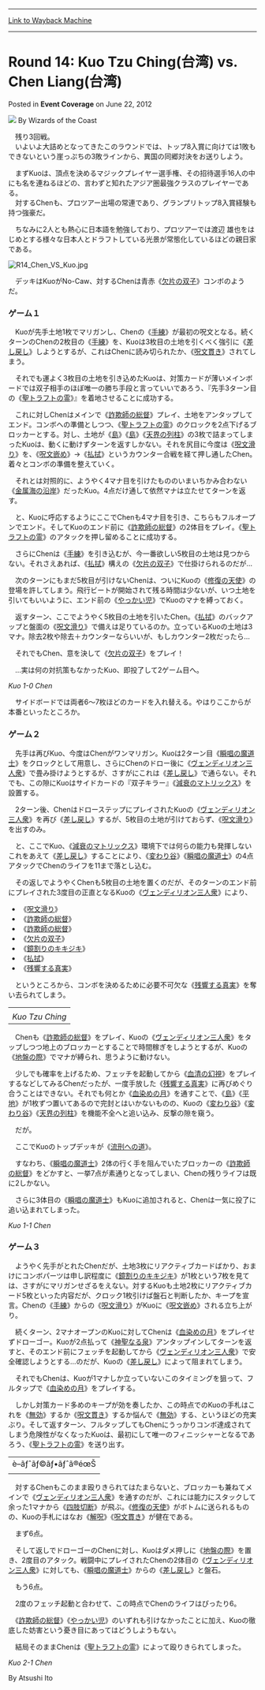 
---
[Link to Wayback Machine](https://web.archive.org/web/20220122055146/https://magic.wizards.com/en/articles/archive/event-coverage/round-14-kuo-tzu-ching%E5%8F%B0%E6%B9%BE-vs-chen-liang%E5%8F%B0%E6%B9%BE-2012-06-22)

[_metadata_:author]:- "Wizards of the Coast"
[_metadata_:description]:- "　残り3回戦。 　いよいよ大詰めとなってきたこのラウンドでは、トップ8入賞に向けては1敗もできないという崖っぷちの3敗ラインから、異国の同郷対決をお送りしよう。 　まずKuoは、頂点を決めるマジックプレイヤー選手権、その招待選手16人の中にも名を連ねるほどの、言わずと知れたアジア圏最強クラスのプレイヤーである。 　対するChenも、プロツアー出場の常連であり、グランプリトップ8入賞経験も持つ強豪だ。 　ちなみに2人とも熱心に日本語を勉強しており、プロツアーでは渡辺 雄也をはじめとする様々な日本人とドラフトしている光景が常態化しているほどの親日家である。 　デッキはKuoがNo-Caw、対するChenは青赤《欠片の双子》コンボのようだ。"
[_metadata_:generator]:- "Drupal 7 (http://drupal.org)"
[_metadata_:node]:- "493921"
[_metadata_:publish_date]:- "2012-06-22"
[_metadata_:source]:- "div-main-content"
[_metadata_:title]:- "Round 14: Kuo Tzu Ching(台湾) vs. Chen Liang(台湾)"
[_metadata_:wayback_capture_timestamp]:- "2022-01-22 05:51:46"
[_metadata_:wayback_raw_url]:- "https://web.archive.org/web/20220122055146id_/https://magic.wizards.com/en/articles/archive/event-coverage/round-14-kuo-tzu-ching%E5%8F%B0%E6%B9%BE-vs-chen-liang%E5%8F%B0%E6%B9%BE-2012-06-22"
[_metadata_:wayback_url]:- "https://magic.wizards.com/en/articles/archive/event-coverage/round-14-kuo-tzu-ching%E5%8F%B0%E6%B9%BE-vs-chen-liang%E5%8F%B0%E6%B9%BE-2012-06-22"
---


Round 14: Kuo Tzu Ching(台湾) vs. Chen Liang(台湾)
==============================================



 Posted in **Event Coverage**
 on June 22, 2012 






![](https://media.magic.wizards.com/styles/auth_small/public/images/person/wizards_author.jpg)
By Wizards of the Coast











　残り3回戦。  
 　いよいよ大詰めとなってきたこのラウンドでは、トップ8入賞に向けては1敗もできないという崖っぷちの3敗ラインから、異国の同郷対決をお送りしよう。 

　まずKuoは、頂点を決めるマジックプレイヤー選手権、その招待選手16人の中にも名を連ねるほどの、言わずと知れたアジア圏最強クラスのプレイヤーである。  
 　対するChenも、プロツアー出場の常連であり、グランプリトップ8入賞経験も持つ強豪だ。 

　ちなみに2人とも熱心に日本語を勉強しており、プロツアーでは渡辺 雄也をはじめとする様々な日本人とドラフトしている光景が常態化しているほどの親日家である。 

![R14_Chen_VS_Kuo.jpg](https://media.magic.wizards.com/image_legacy_migration/images/magic/daily/eventsjp/gpyok12/R14_Chen_VS_Kuo.jpg)

　デッキはKuoがNo-Caw、対するChenは青赤《[欠片の双子](https://gatherer.wizards.com/Pages/Card/Details.aspx?name=%E6%AC%A0%E7%89%87%E3%81%AE%E5%8F%8C%E5%AD%90)》コンボのようだ。 

### ゲーム１

　Kuoが先手土地1枚でマリガンし、Chenの《[手練](https://gatherer.wizards.com/Pages/Card/Details.aspx?multiverseid=83129)》が最初の呪文となる。続くターンのChenの2枚目の《[手練](https://gatherer.wizards.com/Pages/Card/Details.aspx?multiverseid=83129)》を、Kuoは3枚目の土地を引くべく強引に《[差し戻し](https://gatherer.wizards.com/Pages/Card/Details.aspx?multiverseid=87919)》しようとするが、これはChenに読み切られたか、《[呪文貫き](https://gatherer.wizards.com/Pages/Card/Details.aspx?name=%E5%91%AA%E6%96%87%E8%B2%AB%E3%81%8D)》されてしまう。 

　それでも運よく3枚目の土地を引き込めたKuoは、対策カードが薄いメインボードでは双子相手のほぼ唯一の勝ち手段と言っていいであろう、『先手3ターン目の《[聖トラフトの霊](https://gatherer.wizards.com/Pages/Card/Details.aspx?name=%E8%81%96%E3%83%88%E3%83%A9%E3%83%95%E3%83%88%E3%81%AE%E9%9C%8A)》』を着地させることに成功する。 

　これに対しChenはメインで《[詐欺師の総督](https://gatherer.wizards.com/Pages/Card/Details.aspx?name=%E8%A9%90%E6%AC%BA%E5%B8%AB%E3%81%AE%E7%B7%8F%E7%9D%A3)》プレイ、土地をアンタップしてエンド。コンボへの準備としつつ、《[聖トラフトの霊](https://gatherer.wizards.com/Pages/Card/Details.aspx?name=%E8%81%96%E3%83%88%E3%83%A9%E3%83%95%E3%83%88%E3%81%AE%E9%9C%8A)》のクロックを2点下げるブロッカーとする。対し、土地が《[島](https://gatherer.wizards.com/Pages/Card/Details.aspx?name=%E5%B3%B6)》《[島](https://gatherer.wizards.com/Pages/Card/Details.aspx?name=%E5%B3%B6)》《[天界の列柱](https://gatherer.wizards.com/Pages/Card/Details.aspx?name=%E5%A4%A9%E7%95%8C%E3%81%AE%E5%88%97%E6%9F%B1)》の3枚で詰まってしまったKuoは、動くに動けずターンを返すしかない。それを尻目に今度は《[呪文滑り](https://gatherer.wizards.com/Pages/Card/Details.aspx?name=%E5%91%AA%E6%96%87%E6%BB%91%E3%82%8A)》を、《[呪文嵌め](https://gatherer.wizards.com/Pages/Card/Details.aspx?multiverseid=107281)》→《[払拭](https://gatherer.wizards.com/Pages/Card/Details.aspx?name=%E6%89%95%E6%8B%AD)》というカウンター合戦を経て押し通したChen。着々とコンボの準備を整えていく。 

　それとは対照的に、ようやく4マナ目を引けたもののいまいちかみ合わない《[金属海の沿岸](https://gatherer.wizards.com/Pages/Card/Details.aspx?name=%E9%87%91%E5%B1%9E%E6%B5%B7%E3%81%AE%E6%B2%BF%E5%B2%B8)》だったKuo。4点だけ通して依然マナは立たせてターンを返す。  


　と、Kuoに呼応するようにここでChenも4マナ目を引き、こちらもフルオープンでエンド。そしてKuoのエンド前に《[詐欺師の総督](https://gatherer.wizards.com/Pages/Card/Details.aspx?name=%E8%A9%90%E6%AC%BA%E5%B8%AB%E3%81%AE%E7%B7%8F%E7%9D%A3)》の2体目をプレイ。《[聖トラフトの霊](https://gatherer.wizards.com/Pages/Card/Details.aspx?name=%E8%81%96%E3%83%88%E3%83%A9%E3%83%95%E3%83%88%E3%81%AE%E9%9C%8A)》のアタックを押し留めることに成功する。 

　さらにChenは《[手練](https://gatherer.wizards.com/Pages/Card/Details.aspx?multiverseid=83129)》を引き込むが、今一番欲しい5枚目の土地は見つからない。それさえあれば、《[払拭](https://gatherer.wizards.com/Pages/Card/Details.aspx?name=%E6%89%95%E6%8B%AD)》構えの《[欠片の双子](https://gatherer.wizards.com/Pages/Card/Details.aspx?name=%E6%AC%A0%E7%89%87%E3%81%AE%E5%8F%8C%E5%AD%90)》で仕掛けられるのだが… 

　次のターンにもまだ5枚目が引けないChenは、ついにKuoの《[修復の天使](https://gatherer.wizards.com/Pages/Card/Details.aspx?name=%E4%BF%AE%E5%BE%A9%E3%81%AE%E5%A4%A9%E4%BD%BF)》の登場を許してしまう。飛行ビートが開始されて残る時間は少ないが、いつ土地を引いてもいいように、エンド前の《[やっかい児](https://gatherer.wizards.com/Pages/Card/Details.aspx?name=%E3%82%84%E3%81%A3%E3%81%8B%E3%81%84%E5%85%90)》でKuoのマナを縛っておく。 

　返すターン、ここでようやく5枚目の土地を引いたChen。《[払拭](https://gatherer.wizards.com/Pages/Card/Details.aspx?name=%E6%89%95%E6%8B%AD)》のバックアップと盤面の《[呪文滑り](https://gatherer.wizards.com/Pages/Card/Details.aspx?name=%E5%91%AA%E6%96%87%E6%BB%91%E3%82%8A)》で備えは足りているのか。立っているKuoの土地は3マナ。除去2枚や除去＋カウンターならいいが、もしカウンター2枚だったら… 

　それでもChen、意を決して《[欠片の双子](https://gatherer.wizards.com/Pages/Card/Details.aspx?name=%E6%AC%A0%E7%89%87%E3%81%AE%E5%8F%8C%E5%AD%90)》をプレイ！ 

　…実は何の対抗策もなかったKuo、即投了して2ゲーム目へ。 

*Kuo 1-0 Chen*


　サイドボードでは両者6〜7枚ほどのカードを入れ替える。やはりここからが本番といったところか。 

### ゲーム２

　先手は再びKuo、今度はChenがワンマリガン。Kuoは2ターン目《[瞬唱の魔道士](https://gatherer.wizards.com/Pages/Card/Details.aspx?name=%E7%9E%AC%E5%94%B1%E3%81%AE%E9%AD%94%E9%81%93%E5%A3%AB)》をクロックとして用意し、さらにChenのドロー後に《[ヴェンディリオン三人衆](https://gatherer.wizards.com/Pages/Card/Details.aspx?name=%E3%83%B4%E3%82%A7%E3%83%B3%E3%83%87%E3%82%A3%E3%83%AA%E3%82%AA%E3%83%B3%E4%B8%89%E4%BA%BA%E8%A1%86)》で畳み掛けようとするが、さすがにこれは《[差し戻し](https://gatherer.wizards.com/Pages/Card/Details.aspx?multiverseid=87919)》で通らない。それでも、この隙にKuoはサイドカードの『双子キラー』《[減衰のマトリックス](https://gatherer.wizards.com/Pages/Card/Details.aspx?multiverseid=46727)》を設置する。 

　2ターン後、ChenはドローステップにプレイされたKuoの《[ヴェンディリオン三人衆](https://gatherer.wizards.com/Pages/Card/Details.aspx?name=%E3%83%B4%E3%82%A7%E3%83%B3%E3%83%87%E3%82%A3%E3%83%AA%E3%82%AA%E3%83%B3%E4%B8%89%E4%BA%BA%E8%A1%86)》を再び《[差し戻し](https://gatherer.wizards.com/Pages/Card/Details.aspx?multiverseid=87919)》するが、5枚目の土地が引けておらず、《[呪文滑り](https://gatherer.wizards.com/Pages/Card/Details.aspx?name=%E5%91%AA%E6%96%87%E6%BB%91%E3%82%8A)》を出すのみ。 

　と、ここでKuo、《[減衰のマトリックス](https://gatherer.wizards.com/Pages/Card/Details.aspx?multiverseid=46727)》環境下では何らの能力も発揮しないこれをあえて《[差し戻し](https://gatherer.wizards.com/Pages/Card/Details.aspx?multiverseid=87919)》することにより、《[変わり谷](https://gatherer.wizards.com/Pages/Card/Details.aspx?name=%E5%A4%89%E3%82%8F%E3%82%8A%E8%B0%B7)》《[瞬唱の魔道士](https://gatherer.wizards.com/Pages/Card/Details.aspx?name=%E7%9E%AC%E5%94%B1%E3%81%AE%E9%AD%94%E9%81%93%E5%A3%AB)》の4点アタックでChenのライフを11まで落とし込む。 

　その返しでようやくChenも5枚目の土地を置くのだが、そのターンのエンド前にプレイされた3度目の正直となるKuoの《[ヴェンディリオン三人衆](https://gatherer.wizards.com/Pages/Card/Details.aspx?name=%E3%83%B4%E3%82%A7%E3%83%B3%E3%83%87%E3%82%A3%E3%83%AA%E3%82%AA%E3%83%B3%E4%B8%89%E4%BA%BA%E8%A1%86)》により、 

* 《[呪文滑り](https://gatherer.wizards.com/Pages/Card/Details.aspx?name=%E5%91%AA%E6%96%87%E6%BB%91%E3%82%8A)》
* 《[詐欺師の総督](https://gatherer.wizards.com/Pages/Card/Details.aspx?name=%E8%A9%90%E6%AC%BA%E5%B8%AB%E3%81%AE%E7%B7%8F%E7%9D%A3)》
* 《[詐欺師の総督](https://gatherer.wizards.com/Pages/Card/Details.aspx?name=%E8%A9%90%E6%AC%BA%E5%B8%AB%E3%81%AE%E7%B7%8F%E7%9D%A3)》
* 《[欠片の双子](https://gatherer.wizards.com/Pages/Card/Details.aspx?name=%E6%AC%A0%E7%89%87%E3%81%AE%E5%8F%8C%E5%AD%90)》
* 《[鏡割りのキキジキ](https://gatherer.wizards.com/Pages/Card/Details.aspx?name=%E9%8F%A1%E5%89%B2%E3%82%8A%E3%81%AE%E3%82%AD%E3%82%AD%E3%82%B8%E3%82%AD)》
* 《[払拭](https://gatherer.wizards.com/Pages/Card/Details.aspx?name=%E6%89%95%E6%8B%AD)》
* 《[残響する真実](https://gatherer.wizards.com/Pages/Card/Details.aspx?multiverseid=222735)》

　というところから、コンボを決めるために必要不可欠な《[残響する真実](https://gatherer.wizards.com/Pages/Card/Details.aspx?multiverseid=222735)》を奪い去られてしまう。 



|  |
| --- |
|  |
| *Kuo Tzu Ching* |

　Chenも《[詐欺師の総督](https://gatherer.wizards.com/Pages/Card/Details.aspx?name=%E8%A9%90%E6%AC%BA%E5%B8%AB%E3%81%AE%E7%B7%8F%E7%9D%A3)》をプレイ、Kuoの《[ヴェンディリオン三人衆](https://gatherer.wizards.com/Pages/Card/Details.aspx?name=%E3%83%B4%E3%82%A7%E3%83%B3%E3%83%87%E3%82%A3%E3%83%AA%E3%82%AA%E3%83%B3%E4%B8%89%E4%BA%BA%E8%A1%86)》をタップしつつ地上のブロッカーとすることで時間稼ぎをしようとするが、Kuoの《[地盤の際](https://gatherer.wizards.com/Pages/Card/Details.aspx?name=%E5%9C%B0%E7%9B%A4%E3%81%AE%E9%9A%9B)》でマナが縛られ、思うように動けない。 

　少しでも確率を上げるため、フェッチを起動してから《[血清の幻視](https://gatherer.wizards.com/Pages/Card/Details.aspx?multiverseid=50145)》をプレイするなどしてみるChenだったが、一度手放した《[残響する真実](https://gatherer.wizards.com/Pages/Card/Details.aspx?multiverseid=222735)》に再びめぐり合うことはできない。それでも何とか《[血染めの月](https://gatherer.wizards.com/Pages/Card/Details.aspx?multiverseid=83008)》を通すことで、《[島](https://gatherer.wizards.com/Pages/Card/Details.aspx?name=%E5%B3%B6)》《[平地](https://gatherer.wizards.com/Pages/Card/Details.aspx?name=%E5%B9%B3%E5%9C%B0)》が1枚ずつ置いてあるので完封とはいかないものの、Kuoの《[変わり谷](https://gatherer.wizards.com/Pages/Card/Details.aspx?name=%E5%A4%89%E3%82%8F%E3%82%8A%E8%B0%B7)》《[変わり谷](https://gatherer.wizards.com/Pages/Card/Details.aspx?name=%E5%A4%89%E3%82%8F%E3%82%8A%E8%B0%B7)》《[天界の列柱](https://gatherer.wizards.com/Pages/Card/Details.aspx?name=%E5%A4%A9%E7%95%8C%E3%81%AE%E5%88%97%E6%9F%B1)》を機能不全へと追い込み、反撃の隙を窺う。 

　だが。 

　ここでKuoのトップデッキが《[流刑への道](https://gatherer.wizards.com/Pages/Card/Details.aspx?name=%E6%B5%81%E5%88%91%E3%81%B8%E3%81%AE%E9%81%93)》。 

　すなわち、《[瞬唱の魔道士](https://gatherer.wizards.com/Pages/Card/Details.aspx?name=%E7%9E%AC%E5%94%B1%E3%81%AE%E9%AD%94%E9%81%93%E5%A3%AB)》2体の行く手を阻んでいたブロッカーの《[詐欺師の総督](https://gatherer.wizards.com/Pages/Card/Details.aspx?name=%E8%A9%90%E6%AC%BA%E5%B8%AB%E3%81%AE%E7%B7%8F%E7%9D%A3)》をどかすと、一挙7点が素通りとなってしまい、Chenの残りライフは既に2しかない。 

　さらに3体目の《[瞬唱の魔道士](https://gatherer.wizards.com/Pages/Card/Details.aspx?name=%E7%9E%AC%E5%94%B1%E3%81%AE%E9%AD%94%E9%81%93%E5%A3%AB)》もKuoに追加されると、Chenは一気に投了に追い込まれてしまった。 

*Kuo 1-1 Chen*


### ゲーム３

　ようやく先手がとれたChenだが、土地3枚にリアクティブカードばかり、おまけにコンボパーツは申し訳程度に《[鏡割りのキキジキ](https://gatherer.wizards.com/Pages/Card/Details.aspx?name=%E9%8F%A1%E5%89%B2%E3%82%8A%E3%81%AE%E3%82%AD%E3%82%AD%E3%82%B8%E3%82%AD)》が1枚という7枚を見ては、さすがにマリガンせざるをえない。対するKuoも土地2枚にリアクティブカード5枚といった内容だが、クロック1枚引けば盤石と判断したか、キープを宣言。Chenの《[手練](https://gatherer.wizards.com/Pages/Card/Details.aspx?multiverseid=83129)》からの《[呪文滑り](https://gatherer.wizards.com/Pages/Card/Details.aspx?name=%E5%91%AA%E6%96%87%E6%BB%91%E3%82%8A)》がKuoに《[呪文嵌め](https://gatherer.wizards.com/Pages/Card/Details.aspx?multiverseid=107281)》される立ち上がり。 

　続くターン、2マナオープンのKuoに対してChenは《[血染めの月](https://gatherer.wizards.com/Pages/Card/Details.aspx?multiverseid=83008)》をプレイせずドローゴー。Kuoが2点払って《[神聖なる泉](https://gatherer.wizards.com/Pages/Card/Details.aspx?multiverseid=97071)》アンタップインしてターンを返すと、そのエンド前にフェッチを起動してから《[ヴェンディリオン三人衆](https://gatherer.wizards.com/Pages/Card/Details.aspx?name=%E3%83%B4%E3%82%A7%E3%83%B3%E3%83%87%E3%82%A3%E3%83%AA%E3%82%AA%E3%83%B3%E4%B8%89%E4%BA%BA%E8%A1%86)》で安全確認しようとする…のだが、Kuoの《[差し戻し](https://gatherer.wizards.com/Pages/Card/Details.aspx?multiverseid=87919)》によって阻まれてしまう。 

　それでもChenは、Kuoが1マナしか立っていないこのタイミングを狙って、フルタップで《[血染めの月](https://gatherer.wizards.com/Pages/Card/Details.aspx?multiverseid=83008)》をプレイする。 

　しかし対策カード多めのキープが効を奏したか、この時点でのKuoの手札はこれを《[無効](https://gatherer.wizards.com/Pages/Card/Details.aspx?multiverseid=45976)》するか《[呪文貫き](https://gatherer.wizards.com/Pages/Card/Details.aspx?name=%E5%91%AA%E6%96%87%E8%B2%AB%E3%81%8D)》するか悩んで《[無効](https://gatherer.wizards.com/Pages/Card/Details.aspx?multiverseid=45976)》する、というほどの充実ぶり。そして返すターン、フルタップしてもChenにうっかりコンボ達成されてしまう危険性がなくなったKuoは、最初にして唯一のフィニッシャーとなるであろう、《[聖トラフトの霊](https://gatherer.wizards.com/Pages/Card/Details.aspx?name=%E8%81%96%E3%83%88%E3%83%A9%E3%83%95%E3%83%88%E3%81%AE%E9%9C%8A)》を送り出す。 



|  |
| --- |
| è–ãƒˆãƒ©ãƒ•ãƒˆã®éœŠ |

　対するChenもこのまま殴りきられてはたまらないと、ブロッカーも兼ねてメインで《[ヴェンディリオン三人衆](https://gatherer.wizards.com/Pages/Card/Details.aspx?name=%E3%83%B4%E3%82%A7%E3%83%B3%E3%83%87%E3%82%A3%E3%83%AA%E3%82%AA%E3%83%B3%E4%B8%89%E4%BA%BA%E8%A1%86)》を通すのだが、これには能力にスタックして余った1マナから《[四肢切断](https://gatherer.wizards.com/Pages/Card/Details.aspx?name=%E5%9B%9B%E8%82%A2%E5%88%87%E6%96%AD)》が飛ぶ。《[修復の天使](https://gatherer.wizards.com/Pages/Card/Details.aspx?name=%E4%BF%AE%E5%BE%A9%E3%81%AE%E5%A4%A9%E4%BD%BF)》がボトムに送られるものの、Kuoの手札にはなお《[解呪](https://gatherer.wizards.com/Pages/Card/Details.aspx?multiverseid=107302)》《[呪文貫き](https://gatherer.wizards.com/Pages/Card/Details.aspx?name=%E5%91%AA%E6%96%87%E8%B2%AB%E3%81%8D)》が健在である。 

　まず6点。 

　そして返しでドローゴーのChenに対し、Kuoはダメ押しに《[地盤の際](https://gatherer.wizards.com/Pages/Card/Details.aspx?name=%E5%9C%B0%E7%9B%A4%E3%81%AE%E9%9A%9B)》を置き、2度目のアタック。戦闘中にプレイされたChenの2体目の《[ヴェンディリオン三人衆](https://gatherer.wizards.com/Pages/Card/Details.aspx?name=%E3%83%B4%E3%82%A7%E3%83%B3%E3%83%87%E3%82%A3%E3%83%AA%E3%82%AA%E3%83%B3%E4%B8%89%E4%BA%BA%E8%A1%86)》に対しても、《[瞬唱の魔道士](https://gatherer.wizards.com/Pages/Card/Details.aspx?name=%E7%9E%AC%E5%94%B1%E3%81%AE%E9%AD%94%E9%81%93%E5%A3%AB)》からの《[差し戻し](https://gatherer.wizards.com/Pages/Card/Details.aspx?multiverseid=87919)》と盤石。 

　もう6点。 

　2度のフェッチ起動と合わせて、この時点でChenのライフはぴったり6。 

　《[詐欺師の総督](https://gatherer.wizards.com/Pages/Card/Details.aspx?name=%E8%A9%90%E6%AC%BA%E5%B8%AB%E3%81%AE%E7%B7%8F%E7%9D%A3)》《[やっかい児](https://gatherer.wizards.com/Pages/Card/Details.aspx?name=%E3%82%84%E3%81%A3%E3%81%8B%E3%81%84%E5%85%90)》のいずれも引けなかったことに加え、Kuoの徹底した妨害という憂き目にあってはどうしようもない。 

　結局そのままChenは《[聖トラフトの霊](https://gatherer.wizards.com/Pages/Card/Details.aspx?name=%E8%81%96%E3%83%88%E3%83%A9%E3%83%95%E3%83%88%E3%81%AE%E9%9C%8A)》によって殴りきられてしまった。 

*Kuo 2-1 Chen*

  


By Atsushi Ito







